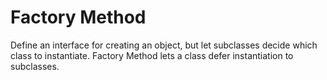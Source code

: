 # Factory Method

Define an interface for creating an object, but let subclasses decide which class to instantiate. Factory Method lets a class defer instantiation to subclasses.
